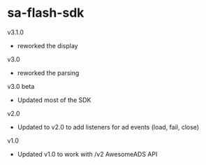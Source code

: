 sa-flash-sdk
============

v3.1.0
 - reworked the display

v3.0

 - reworked the parsing

v3.0 beta
 - Updated most of the SDK

v2.0
- Updated to v2.0 to add listeners for ad events (load, fail, close)

v1.0
- Updated v1.0 to work with /v2 AwesomeADS API
